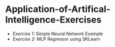# Application-of-Artifical-Intelligence-Exercises

* *Exercise 1:* Simple Neural Network Example
* *Exercise 2:* MLP Regressor using SKLearn